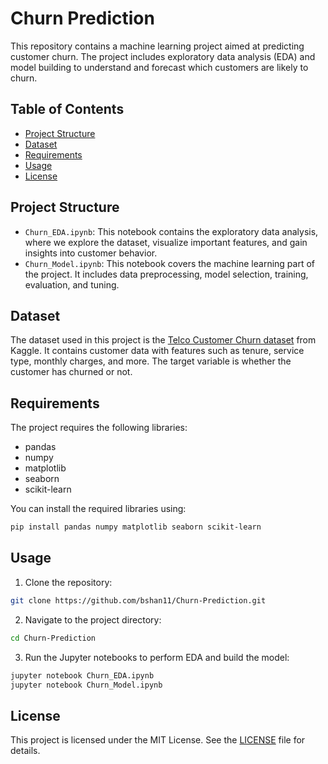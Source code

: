 # Churn Prediction

This repository contains a machine learning project aimed at predicting customer churn. The project includes exploratory data analysis (EDA) and model building to understand and forecast which customers are likely to churn.

## Table of Contents

- [Project Structure](#project-structure)
- [Dataset](#dataset)
- [Requirements](#requirements)
- [Usage](#usage)
- [License](#license)
  
## Project Structure

- `Churn_EDA.ipynb`: This notebook contains the exploratory data analysis, where we explore the dataset, visualize important features, and gain insights into customer behavior.
- `Churn_Model.ipynb`: This notebook covers the machine learning part of the project. It includes data preprocessing, model selection, training, evaluation, and tuning.

## Dataset

The dataset used in this project is the [Telco Customer Churn dataset](https://www.kaggle.com/datasets/blastchar/telco-customer-churn/data) from Kaggle. It contains customer data with features such as tenure, service type, monthly charges, and more. The target variable is whether the customer has churned or not.

## Requirements

The project requires the following libraries:
- pandas
- numpy
- matplotlib
- seaborn
- scikit-learn

You can install the required libraries using:
```bash
pip install pandas numpy matplotlib seaborn scikit-learn
```

## Usage

1. Clone the repository:
```bash
git clone https://github.com/bshan11/Churn-Prediction.git
```

2. Navigate to the project directory:
```bash
cd Churn-Prediction
```

3. Run the Jupyter notebooks to perform EDA and build the model:
```bash
jupyter notebook Churn_EDA.ipynb
jupyter notebook Churn_Model.ipynb
```

## License

This project is licensed under the MIT License. See the [LICENSE](LICENSE) file for details.
